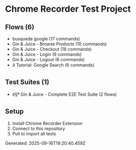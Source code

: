 # Chrome Recorder Test Project

## Flows (6)
- busqueda google (17 commands)
- Gin & Juice - Browse Products (10 commands)
- Gin & Juice - Checkout (18 commands)
- Gin & Juice - Login (9 commands)
- Gin & Juice - Logout (6 commands)
- ð Tutorial: Google Search (6 commands)

## Test Suites (1)
- ð§ª Gin & Juice - Complete E2E Test Suite (2 flows)

## Setup
1. Install Chrome Recorder Extension
2. Connect to this repository
3. Pull to import all tests

Generated: 2025-09-16T19:20:40.459Z
